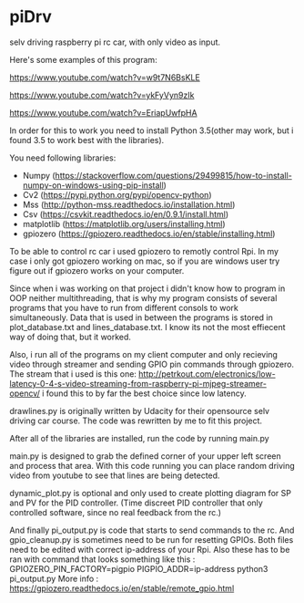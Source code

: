 # piDrv
selv driving raspberry pi rc car, with only video as input.

Here's some examples of this program:

https://www.youtube.com/watch?v=w9t7N6BsKLE

https://www.youtube.com/watch?v=ykFyVyn9zIk

https://www.youtube.com/watch?v=EriapUwfpHA

In order for this to work you need to install Python 3.5(other may work, but i found 3.5 to work best with the libraries).

You need following libraries:
  - Numpy (https://stackoverflow.com/questions/29499815/how-to-install-numpy-on-windows-using-pip-install)
  - Cv2 (https://pypi.python.org/pypi/opencv-python)
  - Mss (http://python-mss.readthedocs.io/installation.html)
  - Csv (https://csvkit.readthedocs.io/en/0.9.1/install.html)
  - matplotlib (https://matplotlib.org/users/installing.html)
  - gpiozero (https://gpiozero.readthedocs.io/en/stable/installing.html)

To be able to control rc car i used gpiozero to remotly control Rpi. In my case i only got gpiozero working on mac, so if you are windows user try figure out if gpiozero works on your computer.

Since when i was working on that project i didn't know how to program in OOP neither multithreading, that is why my program consists of several programs that you have to run from different consols to work simultaneously. Data that is used in between the programs is stored in plot_database.txt and lines_database.txt. I know its not the most effiecent way of doing that, but it worked.

Also, i run all of the programs on my client computer and only recieving video through streamer and sending GPIO pin commands through gpiozero. The stream that i used is this one: http://petrkout.com/electronics/low-latency-0-4-s-video-streaming-from-raspberry-pi-mjpeg-streamer-opencv/ i found this to by far the best choice since low latency.

drawlines.py is originally written by Udacity for their opensource selv driving car course. The code was rewritten by me to fit this project.

After all of the libraries are installed, run the code by running main.py

main.py is designed to grab the defined corner of your upper left screen and process that area. With this code running you can place random driving video from youtube to see that lines are being detected.

dynamic_plot.py is optional and only used to create plotting diagram for SP and PV for the PID controller. (Time discreet PID controller that only controlled software, since no real feedback from the rc.)

And finally pi_output.py is code that starts to send commands to the rc. And gpio_cleanup.py is sometimes need to be run for resetting GPIOs. Both files need to be edited with correct ip-address of your Rpi. Also these has to be ran with command that looks something like this : GPIOZERO_PIN_FACTORY=pigpio PIGPIO_ADDR=ip-address python3 pi_output.py
More info : https://gpiozero.readthedocs.io/en/stable/remote_gpio.html
